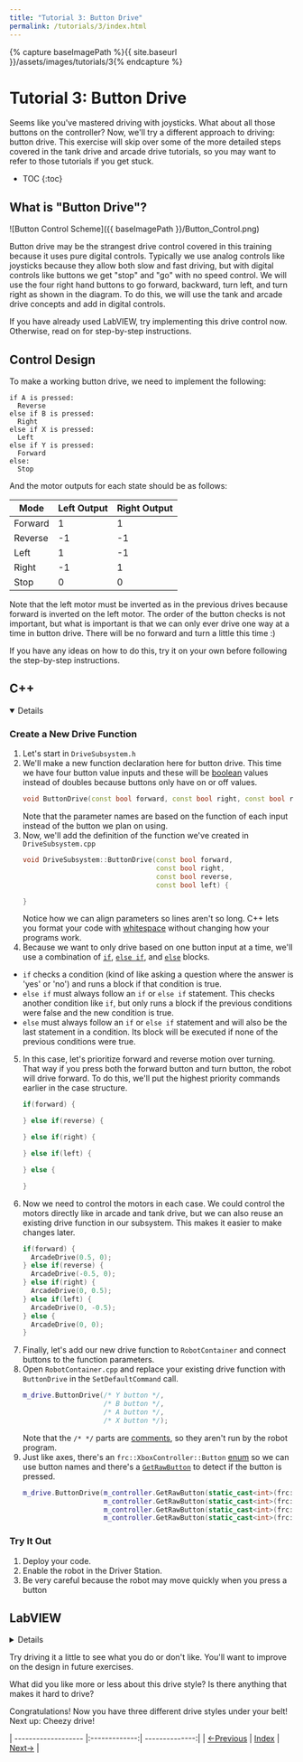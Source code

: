 ```yaml
---
title: "Tutorial 3: Button Drive"
permalink: /tutorials/3/index.html
---
```

[PREV]: {{site.baseurl}}/tutorials/2/index.html
[HOME]: {{site.baseurl}}/index.html
[NEXT]: {{site.baseurl}}/tutorials/4/index.html

{% capture baseImagePath %}{{ site.baseurl }}/assets/images/tutorials/3{% endcapture %}

# Tutorial 3: Button Drive

Seems like you've mastered driving with joysticks.  What about all those buttons on the controller?
Now, we'll try a different approach to driving: button drive.
This exercise will skip over some of the more detailed steps covered in the tank drive and arcade drive tutorials, so you may want to refer to those tutorials if you get stuck.

* TOC
{:toc}

## What is "Button Drive"?

![Button Control Scheme]({{ baseImagePath }}/Button_Control.png)

Button drive may be the strangest drive control covered in this training because it uses pure digital controls.
Typically we use analog controls like joysticks because they allow both slow and fast driving, but with digital controls like buttons we get "stop" and "go" with no speed control.
We will use the four right hand buttons to go forward, backward, turn left, and turn right as shown in the diagram.
To do this, we will use the tank and arcade drive concepts and add in digital controls.

If you have already used LabVIEW, try implementing this drive control now.  Otherwise, read on for step-by-step instructions.

## Control Design

To make a working button drive, we need to implement the following:

```
if A is pressed:
  Reverse
else if B is pressed:
  Right
else if X is pressed:
  Left
else if Y is pressed:
  Forward
else:
  Stop
```

And the motor outputs for each state should be as follows:

| Mode    | Left Output | Right Output |
| ------- | ----------- | ------------ |
| Forward | 1           | 1            |
| Reverse | -1          | -1           |
| Left    | 1           | -1           |
| Right   | -1          | 1            |
| Stop    | 0           | 0            |

Note that the left motor must be inverted as in the previous drives because forward is inverted on the left motor.
The order of the button checks is not important, but what is important is that we can only ever drive one way at a time in button drive.
There will be no forward and turn a little this time :)

If you have any ideas on how to do this, try it on your own before following the step-by-step instructions.

## C++

<details markdown="block" open>

### Create a New Drive Function

1. Let's start in `DriveSubsystem.h`
2. We'll make a new function declaration here for button drive.  This time we have four button value inputs and these will be [boolean](https://www.w3schools.com/cpp/cpp_booleans.asp) values instead of doubles because buttons only have on or off values.
   ```cpp
   void ButtonDrive(const bool forward, const bool right, const bool reverse, const bool left);
   ```
   Note that the parameter names are based on the function of each input instead of the button we plan on using.
3. Now, we'll add the definition of the function we've created in `DriveSubsystem.cpp`
   ```cpp
   void DriveSubsystem::ButtonDrive(const bool forward,
                                    const bool right,
                                    const bool reverse,
                                    const bool left) {

   }
   ```
   Notice how we can align parameters so lines aren't so long.  C++ lets you format your code with [whitespace](https://www.learncpp.com/cpp-tutorial/whitespace-and-basic-formatting/) without changing how your programs work.
4. Because we want to only drive based on one button input at a time, we'll use a combination of [`if`](https://www.w3schools.com/cpp/cpp_conditions.asp), [`else if`](https://www.w3schools.com/cpp/cpp_conditions_elseif.asp), and [`else`](https://www.w3schools.com/cpp/cpp_conditions_else.asp) blocks.
  * `if` checks a condition (kind of like asking a question where the answer is 'yes' or 'no') and runs a block if that condition is true.
  * `else if` must always follow an `if` or `else if` statement.  This checks another condition like `if`, but only runs a block if the previous conditions were false and the new condition is true.
  * `else` must always follow an `if` or `else if` statement and will also be the last statement in a condition.  Its block will be executed if none of the previous conditions were true.
5. In this case, let's prioritize forward and reverse motion over turning.  That way if you press both the forward button and turn button, the robot will drive forward.  To do this, we'll put the highest priority commands earlier in the case structure.
   ```cpp
   if(forward) {

   } else if(reverse) {

   } else if(right) {

   } else if(left) {

   } else {

   }
   ```
6. Now we need to control the motors in each case.  We could control the motors directly like in arcade and tank drive, but we can also reuse an existing drive function in our subsystem.  This makes it easier to make changes later.
   ```cpp
   if(forward) {
     ArcadeDrive(0.5, 0);
   } else if(reverse) {
     ArcadeDrive(-0.5, 0);
   } else if(right) {
     ArcadeDrive(0, 0.5);
   } else if(left) {
     ArcadeDrive(0, -0.5);
   } else {
     ArcadeDrive(0, 0);
   }
   ```
7. Finally, let's add our new drive function to `RobotContainer` and connect buttons to the function parameters.
8. Open `RobotContainer.cpp` and replace your existing drive function with `ButtonDrive` in the `SetDefaultCommand` call.
   ```cpp
   m_drive.ButtonDrive(/* Y button */,
                       /* B button */,
                       /* A button */,
                       /* X button */);
   ```
   Note that the `/* */` parts are [comments](https://www.w3schools.com/cpp/cpp_comments.asp), so they aren't run by the robot program.
9. Just like axes, there's an `frc::XboxController::Button` [enum](https://www.modernescpp.com/index.php/strongly-typed-enums) so we can use button names and there's a [`GetRawButton`](https://first.wpi.edu/FRC/roborio/release/docs/cpp/classfrc_1_1GenericHID.html#a384c325f21ba4190b789aa8559b6b07b) to detect if the button is pressed.
   ```cpp
   m_drive.ButtonDrive(m_controller.GetRawButton(static_cast<int>(frc::XboxController::Button::kY)),
                       m_controller.GetRawButton(static_cast<int>(frc::XboxController::Button::kB)),
                       m_controller.GetRawButton(static_cast<int>(frc::XboxController::Button::kA)),
                       m_controller.GetRawButton(static_cast<int>(frc::XboxController::Button::kX)));
   ```

### Try It Out
1. Deploy your code.
2. Enable the robot in the Driver Station.
3. Be very careful because the robot may move quickly when you press a button

</details>

## LabVIEW

<details markdown="block">

### Open and Unbundle Joysticks

Just like before, we'll start by opening the drive VI and unbundling the joystick values we want.
1. Open `Drive_Button.vi` from the project explorer
2. Go to the block diagram
3. Using the tool palette, insert an "Unbundle By Name" block
4. Connect the unbundle block to the `Joystick_In` control
5. Expand the unbundle to 4 cells
6. Select `Joystick.A`, `Joystick.B`, `Joystick.X`, and `Joystick.Y`,

When you are complete, you should end up with the following:

![Arcade Unbundle]({{ baseImagePath }}/Button_Unbundle_0.png)

### Implement the Design

1. First, we'll create an 'enum' constant for the drive mode.  An enum is a data type that lets us name a set of states \(e.g. 'Forward', 'Reverse', etc.\) so we can pass the state information around.  Probably best to see it in action!
![Arcade Enum Constant]({{ baseImagePath }}/Button_Enum_0.png)
2. Now we need to add some states to the enum.  Right click on it and select 'Edit Items...'
3. Insert all the drive states.  Your order may be different than mine, that is OK!  Just make sure there are only states numbered 0-4.
![Arcade Enum Items]({{ baseImagePath }}/Button_Enum_1.png)
4. Now when you left click on the enum constant, you can see the states you created
![Arcade Enum Select]({{ baseImagePath }}/Button_Enum_2.png)
5. To use these states, we need some selectors!  Selectors take a boolean selection input and choose between two inputs to wire to the output.
   Essentially, if we wire a button to the selector, when the button is pressed, the 'T' input comes out, and when the button is released the 'F' input comes out.
   Place a selector from the comparisons palette
![Arcade Selector]({{ baseImagePath }}/Button_Select_0.png)
6. Now, let's make a cascading bridge of selectors.  This implements the if, else if logic described before.
   The input at the top of the bridge has top priority, so in the figure below, when `Joystick.A` is pressed it doesn't matter what other buttons are pressed.  A's output will always be asserted.
   Inputs above other inputs will have priority over those below.  The bottommost value is called 'default' because it is only output if no button is pressed.
![Arcade Select Cascade]({{ baseImagePath }}/Button_Select_1.png)
7. Notice, the wires are all orange, but the enum is blue.  This is because none of the wires are connected yet.
   Make some copies of your enum constant and wire one to all the `True` inputs and one to the default input.
8. Change the constant values to match the logic described in our control design above.
![Arcade Select Final]({{ baseImagePath }}/Button_Select_2.png)
9. Now we're going to use our first structure: the case structure.  Structures are boxes that perform special operations on the blocks inside.
   The case structure takes a condition input \(in our case the drive mode\) and swaps out the contents based on mode.
   First, select "Case Structure" from the "Structures" palette and draw a box between the selector cascade and the outputs.
![Arcade Case Structure]({{ baseImagePath }}/Button_Case_0.png)
10. Wire the output of the selector cascade to the case structure's question mark input \(the green box\) and wire the two motor outputs to the right wall of the case structure.
    Notice that the outputs have broken wires because no inputs are connected yet.  We'll fix that soon
![Arcade Case Wire]({{ baseImagePath }}/Button_Case_1.png)
11. Right click on the drop down menu of the case structure and click "Add Case For Every Value".  This will make one case for every enum value we made earlier.
![Arcade Case Populate]({{ baseImagePath }}/Button_Case_2.png)
12. Finally, add some "DBL Numeric Constant" values from the numeric palette to connect inside each case.  Use the table above to choose the right values.
![Arcade Final]({{ baseImagePath }}/Button_Final.png)
13. Save your VI

### Try It Out

Now that we've got a new drive control VI, let's try driving with it.

1. Open `ArgoBot_Main.vi`
2. Go to the block diagram
3. Right click on the `Drive_Arcade` block and select "Replace">"All Palettes">"Select A VI..."
4. Select `Drive_Button.vi`
5. Save and run the VI

</details>

Try driving it a little to see what you do or don't like.  You'll want to improve on the design in future exercises.

What did you like more or less about this drive style?
Is there anything that makes it hard to drive?

Congratulations!  Now you have three different drive styles under your belt!
Next up: Cheezy drive!

| ------------------- |:-------------:| --------------:|
| [<-Previous][PREV]  | [Index][HOME] | [Next->][NEXT] |
